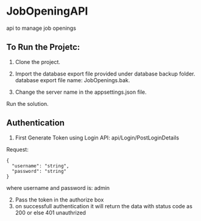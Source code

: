 # JobOpeningAPI
api to manage job openings

## To Run the Projetc:

1. Clone the project.

2. Import the database export file provided under database backup folder.
   database export file name: JobOpenings.bak.

3. Change the server name in the appsettings.json file.

Run the solution.

## Authentication
1. First Generate Token using Login API: api/Login/PostLoginDetails

Request:
```
{
  "username": "string",
  "password": "string"
}
```
where username and password is: admin

2. Pass the token in the authorize box
3. on successfull authentication it will return the data with status code as 200 or else 401 unauthrized
